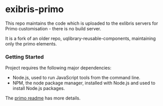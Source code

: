 # exibris-primo

This repo maintains the code which is uploaded to the exlibris servers for Primo customisation - there is no build server.

It is a fork of an older repo, uqlibrary-reusable-components, maintaining only the primo elements.

### Getting Started

Project requires the following major dependencies:

- Node.js, used to run JavaScript tools from the command line.
- NPM, the node package manager, installed with Node.js and used to install Node.js packages.

The [primo readme](src/readme.md) has more details.
